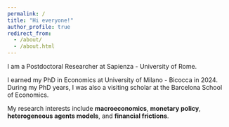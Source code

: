 ```yaml
---
permalink: /
title: "Hi everyone!"
author_profile: true
redirect_from: 
  - /about/
  - /about.html
---
```


I am a Postdoctoral Researcher at Sapienza - University of Rome. 

I earned my PhD in Economics at University of Milano - Bicocca in 2024. During my PhD years, I was also a visiting scholar at the Barcelona School of Economics. 

My research interests include **macroeconomics**, **monetary policy**, **heterogeneous agents models**, and **financial frictions**.